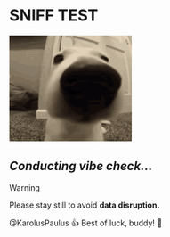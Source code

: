 # **SNIFF TEST**

![Dog close-up](gif/dog.gif)
## *Conducting vibe check...*
> [!WARNING]
> Please stay still to avoid **data disruption.**

@KarolusPaulus :+1: Best of luck, buddy! :dog:

[^1]: This site was built using [GitHub Pages](https://pages.github.com/).